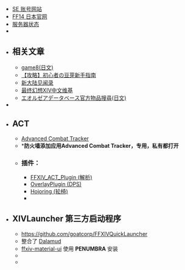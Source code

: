 - [SE 账号网站](https://secure.square-enix.com/)
- [FF14 日本官网](https://jp.finalfantasyxiv.com/)
- [服务器状态](https://jp.finalfantasyxiv.com/lodestone/worldstatus)
-
- ## 相关文章
	- [game8(日文)](https://game8.jp/ff14)
	- [【攻略】初心者の豆芽新手指南](https://forum.gamer.com.tw/C.php?bsn=17608&snA=20110)
	- [新大陆见闻录](https://ff14.org/)
	- [最终幻想XIV中文维基](https://ff14.huijiwiki.com/wiki/%E9%A6%96%E9%A1%B5#)
	- [エオルゼアデータベース官方物品搜尋(日文)](https://jp.finalfantasyxiv.com/lodestone/playguide/db/)
-
- ## ACT
	- [Advanced Combat Tracker](https://advancedcombattracker.com/)
	- ***防火墙添加应用Advanced Combat Tracker，专用，私有都打开**
	- ### 插件：
		- [FFXIV_ACT_Plugin (解析)](https://github.com/ravahn/FFXIV_ACT_Plugin)
		- [OverlayPlugin (DPS)](https://github.com/ngld/OverlayPlugin)
		- [Hojoring (轮椅)](https://github.com/anoyetta/ACT.Hojoring)
		-
- ## XIVLauncher 第三方启动程序
	- https://github.com/goatcorp/FFXIVQuickLauncher
	- 整合了 [Dalamud](https://github.com/goatcorp/Dalamud)
	- [ffxiv-material-ui](https://github.com/skotlex/ffxiv-material-ui) 使用 **PENUMBRA** 安装
	-
	-